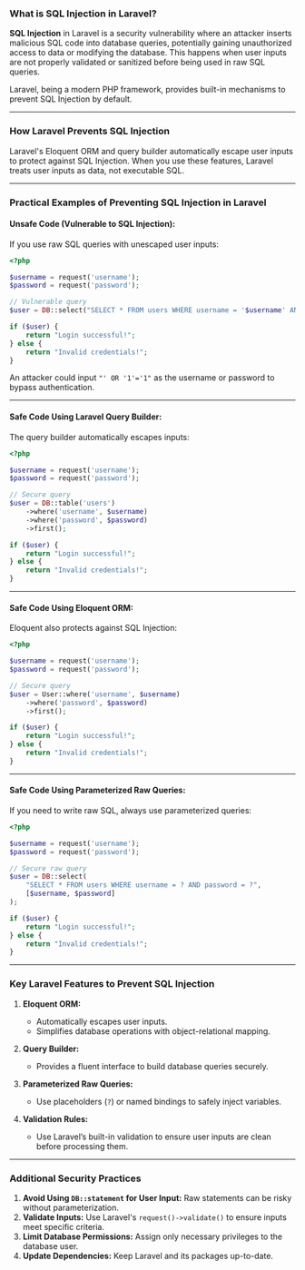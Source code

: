 ### What is SQL Injection in Laravel?

**SQL Injection** in Laravel is a security vulnerability where an attacker inserts malicious SQL code into database queries, potentially gaining unauthorized access to data or modifying the database. This happens when user inputs are not properly validated or sanitized before being used in raw SQL queries.

Laravel, being a modern PHP framework, provides built-in mechanisms to prevent SQL Injection by default.

---

### How Laravel Prevents SQL Injection

Laravel's Eloquent ORM and query builder automatically escape user inputs to protect against SQL Injection. When you use these features, Laravel treats user inputs as data, not executable SQL.

---

### Practical Examples of Preventing SQL Injection in Laravel

#### **Unsafe Code (Vulnerable to SQL Injection):**

If you use raw SQL queries with unescaped user inputs:

```php
<?php

$username = request('username');
$password = request('password');

// Vulnerable query
$user = DB::select("SELECT * FROM users WHERE username = '$username' AND password = '$password'");

if ($user) {
    return "Login successful!";
} else {
    return "Invalid credentials!";
}
```

An attacker could input `"' OR '1'='1"` as the username or password to bypass authentication.

---

#### **Safe Code Using Laravel Query Builder:**

The query builder automatically escapes inputs:

```php
<?php

$username = request('username');
$password = request('password');

// Secure query
$user = DB::table('users')
    ->where('username', $username)
    ->where('password', $password)
    ->first();

if ($user) {
    return "Login successful!";
} else {
    return "Invalid credentials!";
}
```

---

#### **Safe Code Using Eloquent ORM:**

Eloquent also protects against SQL Injection:

```php
<?php

$username = request('username');
$password = request('password');

// Secure query
$user = User::where('username', $username)
    ->where('password', $password)
    ->first();

if ($user) {
    return "Login successful!";
} else {
    return "Invalid credentials!";
}
```

---

#### **Safe Code Using Parameterized Raw Queries:**

If you need to write raw SQL, always use parameterized queries:

```php
<?php

$username = request('username');
$password = request('password');

// Secure raw query
$user = DB::select(
    "SELECT * FROM users WHERE username = ? AND password = ?",
    [$username, $password]
);

if ($user) {
    return "Login successful!";
} else {
    return "Invalid credentials!";
}
```

---

### Key Laravel Features to Prevent SQL Injection

1. **Eloquent ORM:**

   - Automatically escapes user inputs.
   - Simplifies database operations with object-relational mapping.

2. **Query Builder:**

   - Provides a fluent interface to build database queries securely.

3. **Parameterized Raw Queries:**

   - Use placeholders (`?`) or named bindings to safely inject variables.

4. **Validation Rules:**
   - Use Laravel’s built-in validation to ensure user inputs are clean before processing them.

---

### Additional Security Practices

1. **Avoid Using `DB::statement` for User Input:** Raw statements can be risky without parameterization.
2. **Validate Inputs:** Use Laravel's `request()->validate()` to ensure inputs meet specific criteria.
3. **Limit Database Permissions:** Assign only necessary privileges to the database user.
4. **Update Dependencies:** Keep Laravel and its packages up-to-date.
